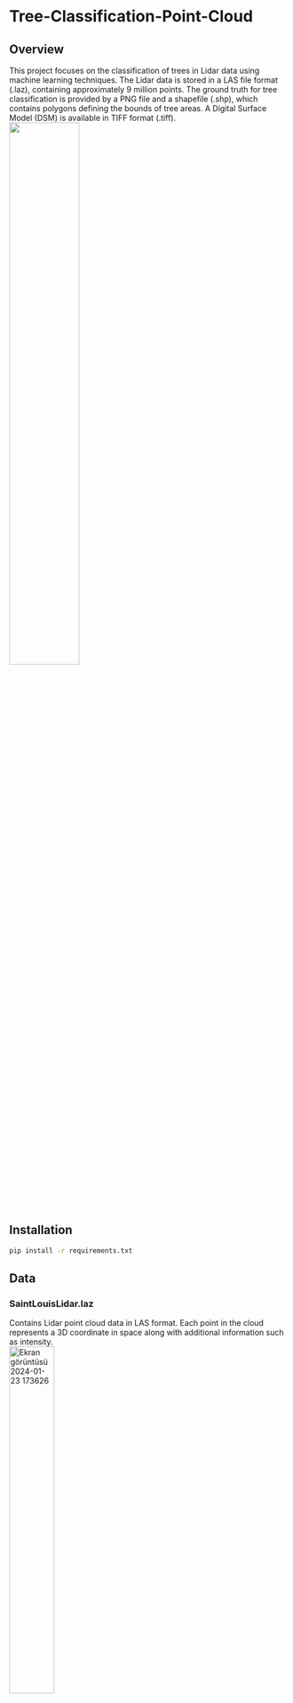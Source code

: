 # **Tree-Classification-Point-Cloud**
## Overview
This project focuses on the classification of trees in Lidar data using machine learning techniques. The Lidar data is stored in a LAS file format (.laz), containing approximately 9 million points. The ground truth for tree classification is provided by a PNG file and a shapefile (.shp), which contains polygons defining the bounds of tree areas. A Digital Surface Model (DSM) is available in TIFF format (.tiff).
<br>
<img height="50%" width="50%" src="https://github.com/esatozholcek/Tree-Classification-Point-Cloud/assets/91495699/31b9612f-8280-470d-ba3e-fd8e9d8b1f12">


## Installation
```bash
pip install -r requirements.txt
```
## Data
### SaintLouisLidar.laz
Contains Lidar point cloud data in LAS format. Each point in the cloud represents a 3D coordinate in space along with additional information such as intensity.
<br>
<img width="40%" hright="40%" alt="Ekran görüntüsü 2024-01-23 173626" src="https://github.com/esatozholcek/Tree-Classification-Point-Cloud/assets/91495699/3ba670c0-62c6-4757-a844-372f506d6990">
<img width="75%" height="75%" alt="Ekran görüntüsü 2024-01-23 173759" src="https://github.com/esatozholcek/Tree-Classification-Point-Cloud/assets/91495699/e5b2071b-42a9-41c1-a883-9aaf3dfbfbfd">

### SaintLouisTrees.shp
Provides the ground truth information for tree locations.
<br>
<img src="https://github.com/esatozholcek/Tree-Classification-Point-Cloud/assets/91495699/1c0c2b10-1e5b-4c53-a034-2d2f70c6a166" width="50%" height="50%">

### SaintLouisTrees.png
Serves as an additional ground truth, indicating tree (value 220) and non-tree (value 0) locations in a 1D representation.<br>
<img src="https://github.com/esatozholcek/Tree-Classification-Point-Cloud/assets/91495699/a39ac38a-ec96-449a-b492-63173c70dbbf" width="50%" height="50%">


### SaintLouisDSM.tif
The Digital Surface Model (DSM) is a TIFF file representing the terrain and surface features in the Lidar area. It provides additional context for tree classification.



### Collaborators

* Arzu Nisa Yalçınkaya
* Mehdi Yarğın
* Mahmut Esat Özhölçek
* Hatice Akkuş


